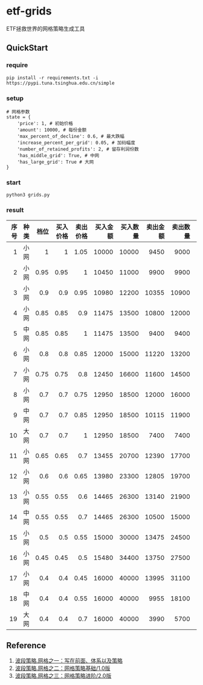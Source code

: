 # etf-grids
ETF拯救世界的网格策略生成工具

## QuickStart

### require
```
pip install -r requirements.txt -i https://pypi.tuna.tsinghua.edu.cn/simple
```

### setup
```
# 网格参数
state = {
    'price': 1, # 初始价格
    'amount': 10000, # 每份金额
    'max_percent_of_decline': 0.6, # 最大跌幅
    'increase_percent_per_grid': 0.05, # 加码幅度
    'number_of_retained_profits': 2, # 留存利润份数
    'has_middle_grid': True, # 中网
    'has_large_grid': True # 大网
}
```

### start
```
python3 grids.py
```

### result
|   序号 | 种类   |   档位 |   买入价格 |   卖出价格 |   买入金额 |   买入数量 |   卖出金额 |   卖出数量 |   盈利金额 | 盈利比例   |   留存利润 |   留存金额 |
|-----:|:-----|-----:|-------:|-------:|-------:|-------:|-------:|-------:|-------:|:-------|-------:|-------:|
|    1 | 小网   | 1    |   1    |   1.05 |  10000 |  10000 |   9450 |   9000 |    500 | 5.00%  |   1050 |   1000 |
|    2 | 小网   | 0.95 |   0.95 |   1    |  10450 |  11000 |   9900 |   9900 |    550 | 5.26%  |   1100 |   1100 |
|    3 | 小网   | 0.9  |   0.9  |   0.95 |  10980 |  12200 |  10355 |  10900 |    610 | 5.56%  |   1235 |   1300 |
|    4 | 小网   | 0.85 |   0.85 |   0.9  |  11475 |  13500 |  10800 |  12000 |    675 | 5.88%  |   1350 |   1500 |
|    5 | 中网   | 0.85 |   0.85 |   1    |  11475 |  13500 |   9400 |   9400 |   2025 | 17.65% |   4100 |   4100 |
|    6 | 小网   | 0.8  |   0.8  |   0.85 |  12000 |  15000 |  11220 |  13200 |    750 | 6.25%  |   1530 |   1800 |
|    7 | 小网   | 0.75 |   0.75 |   0.8  |  12450 |  16600 |  11600 |  14500 |    830 | 6.67%  |   1680 |   2100 |
|    8 | 小网   | 0.7  |   0.7  |   0.75 |  12950 |  18500 |  12000 |  16000 |    925 | 7.14%  |   1875 |   2500 |
|    9 | 中网   | 0.7  |   0.7  |   0.85 |  12950 |  18500 |  10115 |  11900 |   2775 | 21.43% |   5610 |   6600 |
|   10 | 大网   | 0.7  |   0.7  |   1    |  12950 |  18500 |   7400 |   7400 |   5550 | 42.86% |  11100 |  11100 |
|   11 | 小网   | 0.65 |   0.65 |   0.7  |  13455 |  20700 |  12390 |  17700 |   1035 | 7.69%  |   2100 |   3000 |
|   12 | 小网   | 0.6  |   0.6  |   0.65 |  13980 |  23300 |  12805 |  19700 |   1165 | 8.33%  |   2340 |   3600 |
|   13 | 小网   | 0.55 |   0.55 |   0.6  |  14465 |  26300 |  13140 |  21900 |   1315 | 9.09%  |   2640 |   4400 |
|   14 | 中网   | 0.55 |   0.55 |   0.7  |  14465 |  26300 |  10500 |  15000 |   3945 | 27.27% |   7910 |  11300 |
|   15 | 小网   | 0.5  |   0.5  |   0.55 |  15000 |  30000 |  13475 |  24500 |   1500 | 10.00% |   3025 |   5500 |
|   16 | 小网   | 0.45 |   0.45 |   0.5  |  15480 |  34400 |  13750 |  27500 |   1720 | 11.11% |   3450 |   6900 |
|   17 | 小网   | 0.4  |   0.4  |   0.45 |  16000 |  40000 |  13995 |  31100 |   2000 | 12.50% |   4005 |   8900 |
|   18 | 中网   | 0.4  |   0.4  |   0.55 |  16000 |  40000 |   9955 |  18100 |   6000 | 37.50% |  12045 |  21900 |
|   19 | 大网   | 0.4  |   0.4  |   0.7  |  16000 |  40000 |   3990 |   5700 |  12000 | 75.00% |  24010 |  34300 |

## Reference
1. [波段策略.网格之一：写在前面、体系以及策略](https://mp.weixin.qq.com/s/uxktt5ZpNo03FpQQX-aG7g)
2. [波段策略.网格之二：网格策略基础/1.0版](https://mp.weixin.qq.com/s/-czfqGvxkDcay_tSI1jv5g)
3. [波段策略.网格之三：网格策略进阶/2.0版](https://mp.weixin.qq.com/s/8pRKsjiQSZzrmH-uWCkRLQ)